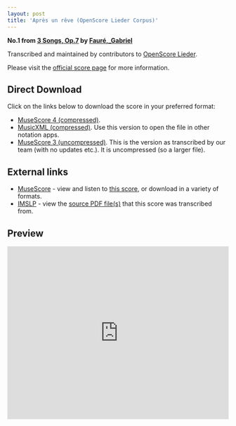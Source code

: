 ```yaml
---
layout: post
title: 'Après un rêve (OpenScore Lieder Corpus)'
---
```


__No.1 from [3 Songs, Op.7](https://fourscoreandmore.org/OpenScore/Faur%C3%A9%2C_Gabriel/3_Songs%2C_Op.7/) by [Fauré,_Gabriel](https://fourscoreandmore.org/OpenScore/Faur%C3%A9%2C_Gabriel)__

Transcribed and maintained by contributors to [OpenScore Lieder].

Please visit the [official score page] for more information.

[official score page]: https://musescore.com/openscore-lieder-corpus/scores/6810863
[OpenScore Lieder]: https://musescore.com/openscore-lieder-corpus

## Direct Download

Click on the links below to download the score in your preferred format:
- [MuseScore 4 (compressed)](https://fourscoreandmore.org/OpenScore/Faur%C3%A9%2C_Gabriel/3_Songs%2C_Op.7/1_Apr%C3%A8s_un_r%C3%AAve.mscz).
- [MusicXML (compressed)](https://fourscoreandmore.org/OpenScore/Faur%C3%A9%2C_Gabriel/3_Songs%2C_Op.7/1_Apr%C3%A8s_un_r%C3%AAve.mxl). Use this version to open the file in other notation apps.
- [MuseScore 3 (uncompressed)](https://raw.githubusercontent.com/OpenScore/Lieder/refs/heads/main/scores/Faur%C3%A9%2C_Gabriel/3_Songs%2C_Op.7/1_Apr%C3%A8s_un_r%C3%AAve/lc6810863.mscx). This is the version as transcribed by our team (with no updates etc.). It is uncompressed (so a larger file).

## External links

- [MuseScore] - view and listen to [this score][MuseScore], or download in a variety of formats.
- [IMSLP] - view the [source PDF file(s)][IMSLP] that this score was transcribed from.

[MuseScore]: https://musescore.com/score/6810863
[IMSLP]: https://imslp.org/wiki/Special:ReverseLookup/24047

## Preview

<iframe width="100%" height="394" src="https://musescore.com/openscore-lieder-corpus/scores/6810863/embed" frameborder="0" allowfullscreen allow="autoplay; fullscreen"></iframe>
